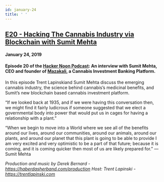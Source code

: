 ```yaml
---
id: january-24
title: ' '
---
```


<h2><a href="https://podcast.hackernoon.com/e/hacking-the-cannabis-industry-via-blockchain-with-sumit%c2%a0mehta/">E20 - Hacking The Cannabis Industry via Blockchain with Sumit Mehta</a></h2>
<h4>January 24, 2019</h4>

<h4><strong>Episode 20 of the <a href="https://podcast.hackernoon.com/">Hacker Noon Podcast</a>: An interview with Sumit Mehta, CEO and founder of <a href="https://mazakali.com/">Mazakali</a>, a Cannabis Investment Banking Platform.</strong></h4>

<p>
In this episode Trent Lapinskiand Sumit Mehta discuss the emerging cannabis industry, the science behind cannabis’s medicinal benefits, and Sumit’s new blockchain based cannabis investment platform.
</p>
“If we looked back at 1935, and if we were having this conversation then, we might find it fairly ludicrous if someone suggested that we elect a governmental body into power that would put us in cages for having a relationship with a plant.”
<p>
“When we begin to move into a World where we see all of the benefits around our lives, around our communities, around our animals, around our plants, and around our planet that this plant is going to be able to provide I am very excited and very optimistic to be a part of that future; because it is coming, and it is coming quicker then most of us are likely prepared for.” —Sumit Mehta
</p>
<em>Production and music by Derek Bernard - <a href="https://haberdasherband.com/production">https://haberdasherband.com/production</a></em>
<em>Host: Trent Lapinski - <a href="https://www.youtube.com/redirect?q=https%3A%2F%2Ftrentlapinski.com&event=video_description&v=qKq-hi-AoH8&redir_token=yl-d2oX1VrQZk4haKt1ozUL9Q8l8MTU1MjUwNjc2OUAxNTUyNDIwMzY5">https://trentlapinski.com</a></em>